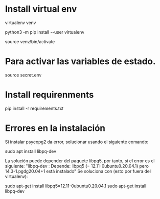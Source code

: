 # Install virtual env
virtualenv venv

python3 -m pip install --user virtualenv

source venv/bin/activate



# Para activar las variables de estado. 
source secret.env 



# Install requirenments
pip install -r requirements.txt 


# Errores en la instalación
Si instalar psycopg2 da error, solucionar usando el siguiente comando:

sudo apt install libpq-dev

La solución puede depender del paquete libpq5, por tanto, si el error es el siguiente: 
 "libpq-dev : Depende: libpq5 (= 12.11-0ubuntu0.20.04.1) pero 14.3-1.pgdg20.04+1 está instalado"
Se soluciona con (esto por fuera del virtualenv): 

sudo apt-get install libpq5=12.11-0ubuntu0.20.04.1
sudo apt-get install libpq-dev 

